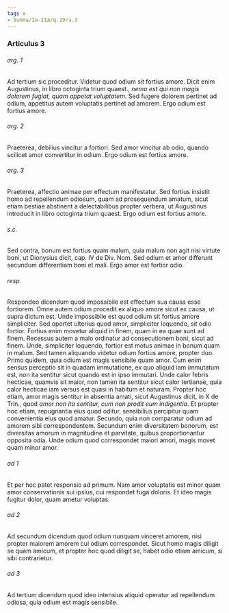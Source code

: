 ```yaml
---
tags : 
- Summa/Ia-IIæ/q.29/a.3
---
```


### Articulus 3

###### arg. 1
Ad tertium sic proceditur. Videtur quod odium sit fortius amore. Dicit enim Augustinus, in libro octoginta trium quaest., *nemo est qui non magis dolorem fugiat, quam appetat voluptatem*. Sed fugere dolorem pertinet ad odium, appetitus autem voluptatis pertinet ad amorem. Ergo odium est fortius amore.

###### arg. 2
Praeterea, debilius vincitur a fortiori. Sed amor vincitur ab odio, quando scilicet amor convertitur in odium. Ergo odium est fortius amore.

###### arg. 3
Praeterea, affectio animae per effectum manifestatur. Sed fortius insistit homo ad repellendum odiosum, quam ad prosequendum amatum, sicut etiam bestiae abstinent a delectabilibus propter verbera, ut Augustinus introducit in libro octoginta trium quaest. Ergo odium est fortius amore.

###### s.c.
Sed contra, bonum est fortius quam malum, quia malum non agit nisi virtute boni, ut Dionysius dicit, cap. IV de Div. Nom. Sed odium et amor differunt secundum differentiam boni et mali. Ergo amor est fortior odio.

###### resp.
Respondeo dicendum quod impossibile est effectum sua causa esse fortiorem. Omne autem odium procedit ex aliquo amore sicut ex causa, ut supra dictum est. Unde impossibile est quod odium sit fortius amore simpliciter. Sed oportet ulterius quod amor, simpliciter loquendo, sit odio fortior. Fortius enim movetur aliquid in finem, quam in ea quae sunt ad finem. Recessus autem a malo ordinatur ad consecutionem boni, sicut ad finem. Unde, simpliciter loquendo, fortior est motus animae in bonum quam in malum. Sed tamen aliquando videtur odium fortius amore, propter duo. Primo quidem, quia odium est magis sensibile quam amor. Cum enim sensus perceptio sit in quadam immutatione, ex quo aliquid iam immutatum est, non ita sentitur sicut quando est in ipso immutari. Unde calor febris hecticae, quamvis sit maior, non tamen ita sentitur sicut calor tertianae, quia calor hecticae iam versus est quasi in habitum et naturam. Propter hoc etiam, amor magis sentitur in absentia amati, sicut Augustinus dicit, in X de Trin., quod *amor non ita sentitur, cum non prodit eum indigentia*. Et propter hoc etiam, repugnantia eius quod oditur, sensibilius percipitur quam convenientia eius quod amatur. Secundo, quia non comparatur odium ad amorem sibi correspondentem. Secundum enim diversitatem bonorum, est diversitas amorum in magnitudine et parvitate, quibus proportionantur opposita odia. Unde odium quod correspondet maiori amori, magis movet quam minor amor.

###### ad 1
Et per hoc patet responsio ad primum. Nam amor voluptatis est minor quam amor conservationis sui ipsius, cui respondet fuga doloris. Et ideo magis fugitur dolor, quam ametur voluptas.

###### ad 2
Ad secundum dicendum quod odium nunquam vinceret amorem, nisi propter maiorem amorem cui odium correspondet. Sicut homo magis diligit se quam amicum, et propter hoc quod diligit se, habet odio etiam amicum, si sibi contrarietur.

###### ad 3
Ad tertium dicendum quod ideo intensius aliquid operatur ad repellendum odiosa, quia odium est magis sensibile.


